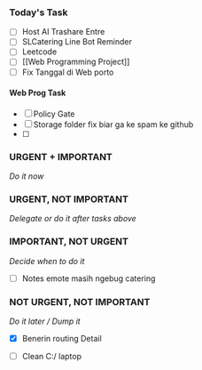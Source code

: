 ### Today's Task
- [ ] Host AI Trashare Entre
- [ ] SLCatering Line Bot Reminder
- [ ] Leetcode
- [ ] [[Web Programming Project]]
- [ ] Fix Tanggal di Web porto

#### Web Prog Task
- [ ] Policy Gate
- [ ] Storage folder fix biar ga ke spam ke github
- [ ] 
### URGENT + IMPORTANT
*Do it now*


### URGENT, NOT IMPORTANT
*Delegate or do it after tasks above*
### IMPORTANT, NOT URGENT
*Decide when to do it*
- [ ] Notes emote masih ngebug catering

### NOT URGENT, NOT IMPORTANT
*Do it later / Dump it*
- [x] Benerin routing Detail
- [ ] Clean C:/ laptop


